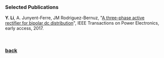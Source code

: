 <br />

### Selected Publications
  
**Y. Li**, A. Junyent-Ferre, JM Rodriguez-Bernuz, "[A three-phase active rectifier for bipolar dc distribution](http://ieeexplore.ieee.org/document/7921443/#full-text-section)", IEEE Transactions on Power Electronics, early access, 2017.  

<br />

### [back](https://yt-li.github.io/)
